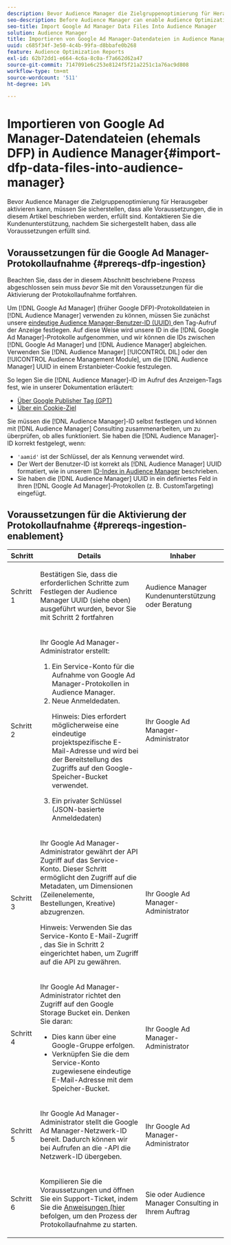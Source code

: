 ```yaml
---
description: Bevor Audience Manager die Zielgruppenoptimierung für Herausgeber aktivieren kann, müssen Sie sicherstellen, dass alle Voraussetzungen, die in diesem Artikel beschrieben werden, erfüllt sind. Kontaktieren Sie die Kundenunterstützung, nachdem Sie sichergestellt haben, dass alle Voraussetzungen erfüllt sind.
seo-description: Before Audience Manager can enable Audience Optimization for Publishers, you must ensure that all prerequisites outlined in this article are met. Contact Customer Care after checking off all prerequisites.
seo-title: Import Google Ad Manager Data Files Into Audience Manager
solution: Audience Manager
title: Importieren von Google Ad Manager-Datendateien in Audience Manager
uuid: c685f34f-3e50-4c4b-99fa-d8bbafe0b268
feature: Audience Optimization Reports
exl-id: 62b72dd1-e664-4c6a-8c0a-f7a662d62a47
source-git-commit: 7147091e6c253e8124f5f21a2251c1a76ac9d808
workflow-type: tm+mt
source-wordcount: '511'
ht-degree: 14%

---
```


# Importieren von Google Ad Manager-Datendateien (ehemals DFP) in Audience Manager{#import-dfp-data-files-into-audience-manager}

Bevor Audience Manager die Zielgruppenoptimierung für Herausgeber aktivieren kann, müssen Sie sicherstellen, dass alle Voraussetzungen, die in diesem Artikel beschrieben werden, erfüllt sind. Kontaktieren Sie die Kundenunterstützung, nachdem Sie sichergestellt haben, dass alle Voraussetzungen erfüllt sind.

## Voraussetzungen für die Google Ad Manager-Protokollaufnahme {#prereqs-dfp-ingestion}

Beachten Sie, dass der in diesem Abschnitt beschriebene Prozess abgeschlossen sein muss *bevor* Sie mit den Voraussetzungen für die Aktivierung der Protokollaufnahme fortfahren.

Um [!DNL Google Ad Manager] (früher Google DFP)-Protokolldateien in [!DNL Audience Manager] verwenden zu können, müssen Sie zunächst unsere [eindeutige Audience Manager-Benutzer-ID (UUID) ](../../../reference/ids-in-aam.md) den Tag-Aufruf der Anzeige festlegen. Auf diese Weise wird unsere ID in die [!DNL Google Ad Manager]-Protokolle aufgenommen, und wir können die IDs zwischen [!DNL Google Ad Manager] und [!DNL Audience Manager] abgleichen. Verwenden Sie [!DNL Audience Manager] [!UICONTROL DIL] oder den [!UICONTROL Audience Management Module], um die [!DNL Audience Manager] UUID in einem Erstanbieter-Cookie festzulegen.

So legen Sie die [!DNL Audience Manager]-ID im Aufruf des Anzeigen-Tags fest, wie in unserer Dokumentation erläutert:

* [Über Google Publisher Tag (GPT)](../../../integration/gpt-aam-destination/gpt-aam-modify-api.md)
* [Über ein Cookie-Ziel](../../../integration/gpt-aam-destination/gpt-aam-create-destination.md)

Sie müssen die [!DNL Audience Manager]-ID selbst festlegen und können mit [!DNL Audience Manager] Consulting zusammenarbeiten, um zu überprüfen, ob alles funktioniert. Sie haben die [!DNL Audience Manager]-ID korrekt festgelegt, wenn:

* `'aamid'` ist der Schlüssel, der als Kennung verwendet wird.
* Der Wert der Benutzer-ID ist korrekt als [!DNL Audience Manager] UUID formatiert, wie in unserem [ID-Index in Audience Manager](../../../reference/ids-in-aam.md) beschrieben.
* Sie haben die [!DNL Audience Manager] UUID in ein definiertes Feld in Ihren [!DNL Google Ad Manager]-Protokollen (z. B. CustomTargeting) eingefügt.

## Voraussetzungen für die Aktivierung der Protokollaufnahme {#prereqs-ingestion-enablement}

<table id="table_C980A9F9B0FB4157B4908A64768B1571"> 
 <thead> 
  <tr> 
   <th colname="col1" class="entry"> Schritt </th> 
   <th colname="col2" class="entry"> Details </th> 
   <th colname="col3" class="entry"> Inhaber </th> 
  </tr> 
 </thead>
 <tbody> 
  <tr> 
   <td colname="col1"> <p>Schritt 1 </p> </td> 
   <td colname="col2"> <p>Bestätigen Sie, dass die erforderlichen Schritte zum Festlegen der <span class="keyword"> Audience Manager</span> UUID (siehe oben) ausgeführt wurden, bevor Sie mit Schritt 2 fortfahren </p> </td> 
   <td colname="col3"> <p><span class="keyword"> Audience Manager</span> Kundenunterstützung oder Beratung </p> </td> 
  </tr> 
  <tr> 
   <td colname="col1"> <p>Schritt 2 </p> </td> 
   <td colname="col2"> <p>Ihr Google Ad Manager-Administrator erstellt: </p> <p> 
     <ol id="ol_FCFA9B11CFF948A488DF9CB298FC04C4"> 
      <li id="li_BC946EDCC3324578AEB64EDDA55B5ACA">Ein Service-Konto für die Aufnahme von Google Ad Manager-Protokollen in <span class="keyword"> Audience Manager</span>. </li> 
      <li id="li_6B2FC7D73A3246419E55C004E17ACA25">Neue Anmeldedaten. <p>Hinweis: Dies erfordert möglicherweise eine eindeutige projektspezifische E-Mail-Adresse und wird bei der Bereitstellung des Zugriffs auf den Google-Speicher-Bucket verwendet. </p> </li> 
      <li id="li_95444B9FD1B34659A9634814B262A681">Ein privater Schlüssel (JSON-basierte Anmeldedaten) </li> 
     </ol> </p> </td> 
   <td colname="col3"> <p>Ihr Google Ad Manager-Administrator </p> </td> 
  </tr> 
  <tr> 
   <td colname="col1"> <p>Schritt 3 </p> </td> 
   <td colname="col2"> <p>Ihr Google Ad Manager-Administrator gewährt der API Zugriff auf das Service-Konto. Dieser Schritt ermöglicht den Zugriff auf die Metadaten, um Dimensionen (Zeilenelemente, Bestellungen, Kreative) abzugrenzen. <p>Hinweis: Verwenden Sie das Service-Konto E-Mail-Zugriff , das Sie in Schritt 2 eingerichtet haben, um Zugriff auf die API zu gewähren. </p> </p> </td> 
   <td colname="col3"> <p>Ihr Google Ad Manager-Administrator </p> </td> 
  </tr> 
  <tr> 
   <td colname="col1"> <p>Schritt 4 </p> </td> 
   <td colname="col2"> <p>Ihr Google Ad Manager-Administrator richtet den Zugriff auf den Google Storage Bucket ein. Denken Sie daran: </p> <p> 
     <ul id="ul_3E8DCC73454243D998BD9024D0966A4E"> 
      <li id="li_3691DBD28006412288458175F75873C6">Dies kann über eine Google-Gruppe erfolgen. </li> 
      <li id="li_4774806B263245CEAAAB89BD2AA7F23F">Verknüpfen Sie die dem Service-Konto zugewiesene eindeutige E-Mail-Adresse mit dem Speicher-Bucket. </li> 
     </ul> </p> </td> 
   <td colname="col3"> <p>Ihr Google Ad Manager-Administrator </p> </td> 
  </tr> 
  <tr> 
   <td colname="col1"> <p>Schritt 5 </p> </td> 
   <td colname="col2"> <p>Ihr Google Ad Manager-Administrator stellt die Google Ad Manager-Netzwerk-ID bereit. Dadurch können wir bei Aufrufen an die -API die Netzwerk-ID übergeben. </p> </td> 
   <td colname="col3"> <p>Ihr Google Ad Manager-Administrator </p> </td> 
  </tr> 
  <tr> 
   <td colname="col1"> <p>Schritt 6 </p> </td> 
   <td colname="col2"> <p>Kompilieren Sie die Voraussetzungen und öffnen Sie ein Support-Ticket, indem Sie die <a href="https://experienceleague.adobe.com/docs/customer-one/using/home.html?lang=de"> Anweisungen (hier</a> befolgen, um den Prozess der Protokollaufnahme zu starten. </p> </td> 
   <td colname="col3"> <p>Sie oder <span class="keyword"> Audience Manager</span> Consulting in Ihrem Auftrag </p> </td> 
  </tr> 
 </tbody> 
</table>
